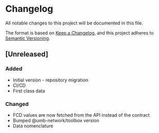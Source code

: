 # Changelog

All notable changes to this project will be documented in this file.

The format is based on [Keep a Changelog](https://keepachangelog.com/en/1.0.0/),
and this project adheres to [Semantic Versioning](https://semver.org/spec/v2.0.0.html).

## [Unreleased]

### Added

- Initial version - repository migration
- CI/CD
- First class data

### Changed

- FCD values are now fetched from the API instead of the contract
- Bumped @umb-network/toolbox version
- Data nomenclature
